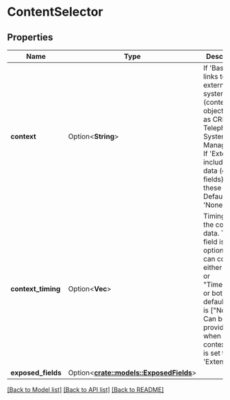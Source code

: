 # ContentSelector

## Properties

Name | Type | Description | Notes
------------ | ------------- | ------------- | -------------
**context** | Option<**String**> | If 'Basic', add links to external systems (context objects) such as CRM, Telephony System, Case Management. If 'Extended' include also data (context fields) for these links. Default value 'None' | [optional]
**context_timing** | Option<**Vec<String>**> | Timing for the context data. The field is optional and can contain either \"Now\" or \"TimeOfCall\" or both. The default value is [\"Now\"]. Can be provided only when the context field is set to 'Extended' | [optional]
**exposed_fields** | Option<[**crate::models::ExposedFields**](ExposedFields.md)> |  | [optional]

[[Back to Model list]](../README.md#documentation-for-models) [[Back to API list]](../README.md#documentation-for-api-endpoints) [[Back to README]](../README.md)


